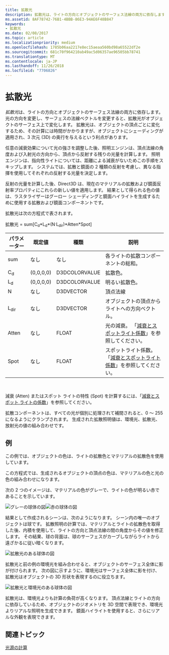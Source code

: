 ```yaml
---
title: 拡散光
description: 拡散光は、ライトの方向とオブジェクトのサーフェス法線の両方に依存します。
ms.assetid: 8AF78742-76B1-4BBB-86E3-94AE6F48B847
keywords:
- 拡散光
ms.date: 02/08/2017
ms.topic: article
ms.localizationpriority: medium
ms.openlocfilehash: 1785b06aa2217e8ec15aeaa560bd98a65522df2e
ms.sourcegitcommit: 681c70f964210ab49ac5d06357ae96505bb78741
ms.translationtype: MT
ms.contentlocale: ja-JP
ms.lasthandoff: 11/26/2018
ms.locfileid: "7706826"
---
```

# <a name="diffuse-lighting"></a>拡散光


*拡散光*は、ライトの方向とオブジェクトのサーフェス法線の両方に依存します。 光の方向を変更し、サーフェスの法線ベクトルを変更すると、拡散光がオブジェクトのサーフェス上で変化します。 拡散光は、オブジェクトの頂点ごとに変化するため、その計算には時間がかかりますが、オブジェクトにシェーディングが適用され、3 次元 (3D) の奥行を与えるという利点があります。

任意の減衰効果について光の強さを調整した後、照明エンジンは、頂点法線の角度および入射光の方向から、頂点から反射する残りの光量を計算します。 照明エンジンは、指向性ライトについては、距離による減衰がないためこの手順をスキップします。 システムでは、拡散と鏡面の 2 種類の反射を考慮し、異なる指揮を使用してそれぞれの反射する光量を決定します。

反射の光量を計算した後、Direct3D は、現在のマテリアルの拡散および鏡面反射率プロパティにこれらの新しい値を適用します。 結果として得られる色の値は、ラスタライザーはグーロー シェーディングと鏡面ハイライトを生成するために使用する拡散および鏡面コンポーネントです。

拡散光は次の方程式で表されます。

拡散光 = sum\[C<sub>d</sub>\*L<sub>d</sub>\*(N<sup>.</sup>L<sub>dir</sub>)\*Atten\*Spot\]

| パラメーター       | 既定値 | 種類          | 説明                                                                                      |
|-----------------|---------------|---------------|--------------------------------------------------------------------------------------------------|
| sum             | なし           | なし           | 各ライトの拡散コンポーネントの総和。                                                     |
| C<sub>d</sub>   | (0,0,0,0)     | D3DCOLORVALUE | 拡散色。                                                                                   |
| L<sub>d</sub>   | (0,0,0,0)     | D3DCOLORVALUE | 明るい拡散色。                                                                             |
| N               | なし           | D3DVECTOR     | 頂点法線                                                                                    |
| L<sub>dir</sub> | なし           | D3DVECTOR     | オブジェクトの頂点からライトへの方向ベクトル。                                                |
| Atten           | なし           | FLOAT         | 光の減衰。 「[減衰とスポットライト係数](attenuation-and-spotlight-factor.md)」を参照してください。 |
| Spot            | なし           | FLOAT         | スポットライト係数。 「[減衰とスポットライト係数](attenuation-and-spotlight-factor.md)」を参照してください。  |

 

減衰 (Atten) またはスポット ライトの特性 (Spot) を計算するには、「[減衰とスポット ライトの係数](attenuation-and-spotlight-factor.md)」を参照してください。

拡散コンポーネントは、すべての光が個別に処理されて補間されると、0 ～ 255 になるようにクランプされます。 生成された拡散照明値は、環境光、拡散光、放射光の値の組み合わせです。

## <a name="span-idexamplespanspan-idexamplespanspan-idexamplespanexample"></a><span id="Example"></span><span id="example"></span><span id="EXAMPLE"></span>例


この例では、オブジェクトの色は、ライトの拡散色とマテリアルの拡散色を使用しています。

この方程式では、生成されるオブジェクトの頂点の色は、マテリアルの色と光の色の組み合わせになります。

次の 2 つのイメージは、マテリアルの色がグレーで、ライトの色が明るい赤であることを示しています。

![グレーの球体の図](images/amb1.jpg)![赤の球体の図](images/lightred.jpg)

結果として作成されるシーンは、次のようになります。 シーン内の唯一のオブジェクトは球です。 拡散照明の計算では、マテリアルとライトの拡散色を取得した後、内積を使用して、ライトの方向と頂点法線の間の角度からその値を修正します。 その結果、球の背面は、球のサーフェスがカーブしながらライトから遠ざかるに従い暗くなります。

![拡散光のある球体の図](images/lightd.jpg)

拡散光と前の例の環境光を組み合わせると、オブジェクトのサーフェス全体に影が付けられます。 次の図に示すように、環境光はサーフェス全体に影を付け、拡散光はオブジェクトの 3D 形状を表現するのに役立ちます。

![拡散光と環境光のある球体の図](images/lightad.jpg)

拡散光は、環境光よりも計算の負荷が高くなります。 頂点法線とライトの方向に依存しているため、オブジェクトのジオメトリを 3D 空間で表現でき、環境光よりリアルな照明を生成できます。 鏡面ハイライトを使用すると、さらにリアルな外観を表現できます。

## <a name="span-idrelated-topicsspanrelated-topics"></a><span id="related-topics"></span>関連トピック


[光源の計算](mathematics-of-lighting.md)

 

 




